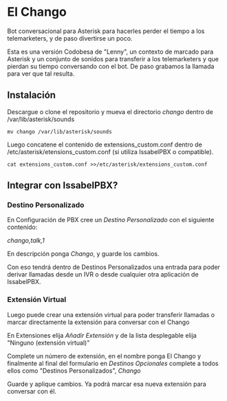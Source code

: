 # El Chango

Bot conversacional para Asterisk para hacerles perder el tiempo a los telemarketers, y de paso divertirse un poco.

Esta es una versión Codobesa de "Lenny", un contexto de marcado para Asterisk y un conjunto de sonidos para transferir
a los telemarketers y que pierdan su tiempo conversando con el bot. De paso grabamos la llamada para ver que tal resulta.

## Instalación

Descargue o clone el repositorio y mueva el directorio *chango* dentro de /var/lib/asterisk/sounds

```
mv chango /var/lib/asterisk/sounds
```

Luego concatene el contenido de extensions_custom.conf dentro de /etc/asterisk/etensions_custom.conf (si utiliza IssabelPBX o
compatible).

```
cat extensions_custom.conf >>/etc/asterisk/extensions_custom.conf
```

## Integrar con IssabelPBX?


### Destino Personalizado

En Configuración de PBX cree un *Destino Personalizado* con el siguiente contenido:

_chango,talk,1_

En descripción ponga _Chango_, y guarde los cambios.

Con eso tendrá dentro de Destinos Personalizados una entrada para poder derivar llamadas desde un IVR o desde cualquier otra aplicación de IssabelPBX.

### Extensión Virtual

Luego puede crear una extensión virtual para poder transferir llamadas o marcar directamente la extensión para conversar con el Chango

En Extensiones elija *Añadir Extensión* y de la lista desplegable elija "Ninguno (extensión virtual)"

Complete un número de extensión, en el nombre ponga El Chango y finalmente al final del formulario en *Destinos Opcionales* complete a todos ellos como "Destinos Personalizados", *Chango*

Guarde y aplique cambios. Ya podrá marcar esa nueva extensión para conversar con él.
